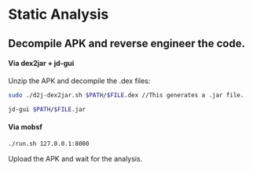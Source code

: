 # Static Analysis

## Decompile APK and reverse engineer the code.

#### Via dex2jar + jd-gui

Unzip the APK and decompile the .dex files:

```bash
sudo ./d2j-dex2jar.sh $PATH/$FILE.dex //This generates a .jar file.

jd-gui $PATH/$FILE.jar
```

#### Via mobsf

```bash
./run.sh 127.0.0.1:8000
```

Upload the APK and wait for the analysis.
